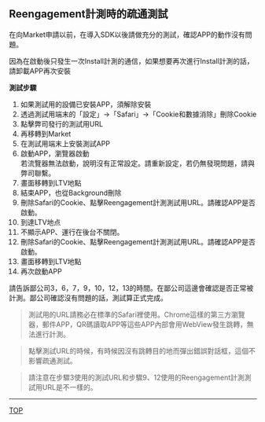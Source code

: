 ## Reengagement計測時的疏通測試

在向Market申請以前，在導入SDK以後請做充分的測試，確認APP的動作沒有問題。

因為在啟動後只發生一次Install計測的通信，如果想要再次進行Install計測的話，請卸載APP再次安裝

**測試步驟**

1. 如果測試用的設備已安裝APP，須解除安裝
1. 透過測試用端末的「設定」→「Safari」→「Cookie和數據消除」刪除Cookie
1. 點擊弊司發行的測試用URL
1. 再移轉到Market
1. 在測試用端末上安裝測試APP<br />
1. 啟動APP，瀏覽器啟動<br />
若流覽器無法啟動，說明沒有正常設定。請重新設定，若仍無發現問題，請與弊司聯繫。
1. 畫面移轉到LTV地點<br />
1. 結束APP，也從Background刪除<br />
1. 刪除Safari的Cookie、點擊Reengagement計測測試用URL。請確認APP是否啟動。
1. 到達LTV地点
1. 不顯示APP、運行在後台不關閉。
1. 刪除Safari的Cookie、點擊Reengagement計測測試用URL。請確認APP是否啟動。
1. 畫面移轉到LTV地點
1. 再次啟動APP

請告訴鄙公司3，6，7，9，10，12，13的時間。在鄙公司這邊會確認是否正常被計測。鄙公司確認沒有問題的話，測試算正式完成。

> 測試用的URL請務必在標準的Safari裡使用。Chrome這樣的第三方瀏覽器，郵件APP，QR碼讀取APP等這些APP內部會用WebView發生跳轉，無法進行計測。

> 點擊測試URL的時候，有時候因沒有跳轉目的地而彈出錯誤對話框，這個不影響疏通測試。

> 請注意在步驟3使用的測試URL和步驟9、12使用的Reengagement計測測試用URL是不一樣的。

---
[TOP](/lang/tw/README.md)
